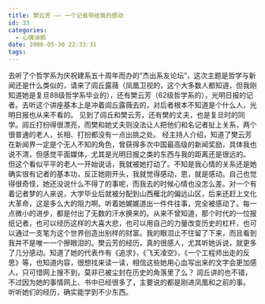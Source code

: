 ```yaml
---
title: 樊云芳 —— 一个记者带给我的感动
id: 33
categories:
  - 心情涂鸦
date: 2006-05-30 22:33:31
tags:
---
```


 去听了个哲学系为庆祝建系五十周年而办的“杰出系友论坛”，这次主题是哲学与新闻还是什么类似的，请来了闾丘露薇（凤凰卫视的，这个大多数人都知道，但我刚知道她是复旦88级哲学系毕业的），还有樊云芳（62级哲学系的），光明日报的记者。去听这个讲座基本上是冲着闾丘露薇去的，对后者根本不知道是个什么人，光明日报也从来不看的。
 见到了闾丘和樊云芳，还有樊的丈夫，也是复旦时的同学。闾丘打扮得很漂亮，而樊和她丈夫则没法让人把他们和名记者扯上关系，两个很普通的老人，长相、打扮都没有一点出挑之处。
 经主持人介绍，知道了樊云芳在新闻界一定是个无人不知的角色，曾获得多次中国最高级的新闻奖励，具体我也说不清，但感觉平面媒体，尤其是光明日报之类的东西与我的距离还是很远的。
 但这个看似平平的老人一开始说话，我就被她打动了。不知是我心情的关系还是她确实很有记者的基本功，反正她刚开头，我就觉得感动，恩，就是感动。自己也觉得很奇怪，她还没说什么不得了的事呢，而我去的时候心情也没怎么差。对一个有着记者梦的人来说，大学毕业后就被分配到山西雁北的偏远山区，后来还赶上文化大革命，这是多么大的阻力啊。听着她娓娓道出一件件往事，完全被感动了。每一点微小的进步，都是付出了无数的汗水换来的。从来不曾知道，那个时代的一位报纸记者，也可以经历这样的大喜大悲，也可以用自己的力量改变历史的杠杆，也可以通过一支笔为这个世界创造出别样的财富。我的眼泪止不住留了下来，而且看到我并不是唯一一个擦眼泪的。樊云芳的经历，真的很感人，尤其听她诉说，就更多了几分感动。知道了她的代表作有《追求》，《飞天凌空》，《一个工程师出走的反思》等，也知道内容，很想找来读一读，相信这些她用心血写出来的文字会更加感人，只可惜网上搜不到，莫非已被尘封在历史的角落里了么？
 闾丘讲的也不错，不过因为她的事情网上、书中已经很多了，主要说的都是刚进凤凰和之前的事。
 听听她们的经历，确实能学到不少东西。
